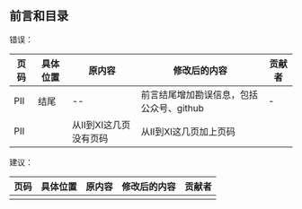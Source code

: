 ## 前言和目录

错误：

| 页码 | 具体位置               | 原内容 | 修改后的内容 | 贡献者 |
| ---- | ---------------------- | ------ | ------------ | ------ |
| PII   | 结尾 | -- | 前言结尾增加勘误信息，包括公众号、github | -      |
|PII||从II到XI这几页没有页码|从II到XI这几页加上页码||

建议：

| 页码 | 具体位置 | 原内容 | 修改后的内容 | 贡献者 |
| ---- | -------- | ------ | ------------ | ------ |
|      |          |        |              |        |
